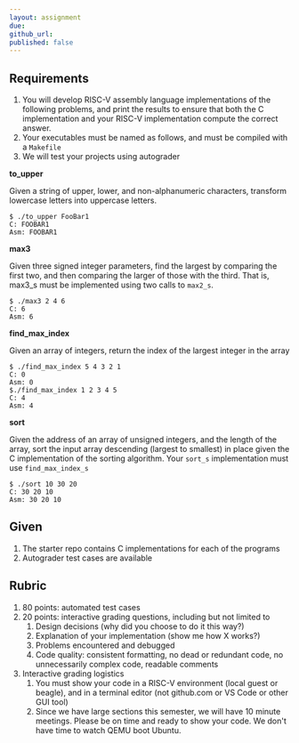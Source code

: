 ```yaml
---
layout: assignment
due: 
github_url: 
published: false
---
```


## Requirements

1. You will develop RISC-V assembly language implementations of the following problems, and print the results to ensure that both the C implementation and your RISC-V implementation compute the correct answer.
1. Your executables must be named as follows, and must be compiled with a `Makefile`
1. We will test your projects using autograder

**to_upper**

Given a string of upper, lower, and non-alphanumeric characters, transform lowercase letters into uppercase letters.

    $ ./to_upper FooBar1
    C: FOOBAR1
    Asm: FOOBAR1

**max3**

Given three signed integer parameters, find the largest by comparing the first two, and then comparing the larger of those with the third. That is, max3_s must be implemented using two calls to `max2_s`.

    $ ./max3 2 4 6
    C: 6
    Asm: 6

**find_max_index**

Given an array of integers, return the index of the largest integer in the array

    $ ./find_max_index 5 4 3 2 1
    C: 0
    Asm: 0
    $./find_max_index 1 2 3 4 5
    C: 4
    Asm: 4

**sort**

Given the address of an array of unsigned integers, and the length of the array, sort the input array descending (largest to smallest) in place given the C implementation of the sorting algorithm. Your `sort_s` implementation must use `find_max_index_s`

    $ ./sort 10 30 20
    C: 30 20 10
    Asm: 30 20 10

## Given

1. The starter repo contains C implementations for each of the programs
1. Autograder test cases are available

## Rubric

1. 80 points: automated test cases
1. 20 points: interactive grading questions, including but not limited to
    1. Design decisions (why did you choose to do it this way?)
    1. Explanation of your implementation (show me how X works?)
    1. Problems encountered and debugged
    1. Code quality: consistent formatting, no dead or redundant code, no unnecessarily complex code, readable comments
1. Interactive grading logistics
    1. You must show your code in a RISC-V environment (local guest or beagle), and in a terminal editor (not github.com or VS Code or other GUI tool)
    1. Since we have large sections this semester, we will have 10 minute meetings. Please be on time
    and ready to show your code. We don't have time to watch QEMU boot Ubuntu.
